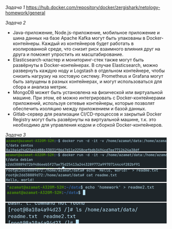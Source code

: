 *Задача 1*
https://hub.docker.com/repository/docker/zergishark/netology-homework/general

*Задача 2*
- Java-приложение, Node.js-приложение, мобильное приложение и шина данных на базе Apache Kafka могут быть упакованы в Docker-контейнеры. Каждый из контейнеров будет работать в изолированной среде, что снизит риск взаимного влияния друг на друга и поможет упростить их масштабирование.
- Elasticsearch-кластер и мониторинг-стек также могут быть развёрнуты в Docker-контейнерах. В случае Elasticsearch, можно развернуть каждую ноду и Logstash в отдельном контейнере, чтобы снизить нагрузку на хостовую систему. Prometheus и Grafana могут быть запущены в разных контейнерах, и могут использоваться для сбора и анализа метрик.
- MongoDB может быть установлена на физической или виртуальной машине. При этом, её можно интегрировать с Docker-контейнерами приложений, используя сетевые контейнеры, которые позволят обеспечить изоляцию между приложением и базой данных.
- Gitlab-сервер для реализации CI/CD-процессов и закрытый Docker Registry могут быть развёрнуты на виртуальной машине, т.к. это необходимо для управления кодом и сборкой Docker-контейнеров.

*Задача 3*
![screenshot](/screenshots/centos.png)
![screenshot](/screenshots/debian.png)
![screenshot](/screenshots/centos_mkfile.png)
![screenshot](/screenshots/host_mkfile.png)
![screenshot](/screenshots/ls_debian.png)
